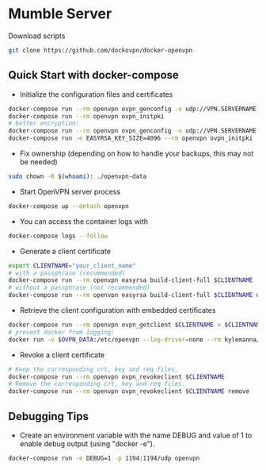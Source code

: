 # Mumble Server

Download scripts

``` bash
git clone https://github.com/dockovpn/docker-openvpn
```

## Quick Start with docker-compose

* Initialize the configuration files and certificates

``` bash
docker-compose run --rm openvpn ovpn_genconfig -u udp://VPN.SERVERNAME.COM
docker-compose run --rm openvpn ovpn_initpki
# better encryption:
docker-compose run --rm openvpn ovpn_genconfig -u udp://VPN.SERVERNAME.COM -C 'AES-256-GCM' -a 'SHA384'
docker-compose run -e EASYRSA_KEY_SIZE=4096 --rm openvpn ovpn_initpki
```

* Fix ownership (depending on how to handle your backups, this may not be needed)

``` bash
sudo chown -R $(whoami): ./openvpn-data
```

* Start OpenVPN server process

``` bash
docker-compose up --detach openvpn
```

* You can access the container logs with

``` bash
docker-compose logs --follow
```

* Generate a client certificate

``` bash
export CLIENTNAME="your_client_name"
# with a passphrase (recommended)
docker-compose run --rm openvpn easyrsa build-client-full $CLIENTNAME
# without a passphrase (not recommended)
docker-compose run --rm openvpn easyrsa build-client-full $CLIENTNAME nopass
```

* Retrieve the client configuration with embedded certificates

``` bash
docker-compose run --rm openvpn ovpn_getclient $CLIENTNAME > $CLIENTNAME.ovpn
# prevent docker from logging:
docker run -v $OVPN_DATA:/etc/openvpn --log-driver=none --rm kylemanna/openvpn ovpn_getclient USER > USER.ovpn
```

* Revoke a client certificate

``` bash
# Keep the corresponding crt, key and req files.
docker-compose run --rm openvpn ovpn_revokeclient $CLIENTNAME
# Remove the corresponding crt, key and req files.
docker-compose run --rm openvpn ovpn_revokeclient $CLIENTNAME remove
```

## Debugging Tips

* Create an environment variable with the name DEBUG and value of 1 to enable debug output (using "docker -e").

``` bash
docker-compose run -e DEBUG=1 -p 1194:1194/udp openvpn
```
